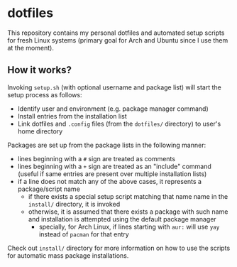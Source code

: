 # dotfiles

This repository contains my personal dotfiles and automated setup scripts for fresh Linux systems (primary goal for Arch and Ubuntu since I use them at the moment).

## How it works?

Invoking `setup.sh` (with optional username and package list) will start the setup process as follows:
- Identify user and environment (e.g. package manager command)
- Install entries from the installation list
- Link dotfiles and `.config` files (from the `dotfiles/` directory) to user's home directory

Packages are set up from the package lists in the following manner:
- lines beginning with a `#` sign are treated as comments
- lines beginning with a `+` sign are treated as an "include" command (useful if same entries are present over multiple installation lists)
- if a line does not match any of the above cases, it represents a package/script name
    - if there exists a special setup script matching that name name in the `install/` directory, it is invoked
    - otherwise, it is assumed that there exists a package with such name and installation is attempted using the default package manager
        - specially, for Arch Linux, if lines starting with `aur:` will use `yay` instead of `pacman` for that entry

Check out `install/` directory for more information on how to use the scripts for automatic mass package installations.

